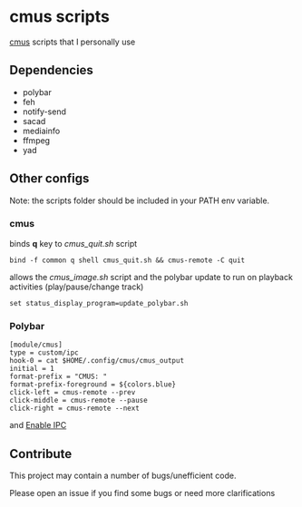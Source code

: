 # cmus scripts
[cmus](https://cmus.github.io/) scripts that I personally use

## Dependencies

- polybar
- feh
- notify-send
- sacad
- mediainfo
- ffmpeg
- yad


## Other configs

Note: the scripts folder should be included in your PATH env variable.

### cmus
binds **q** key to *cmus_quit.sh* script
```
bind -f common q shell cmus_quit.sh && cmus-remote -C quit
```
allows the *cmus_image.sh* script and the polybar update to run on playback activities (play/pause/change track)
```
set status_display_program=update_polybar.sh
```

### Polybar
```
[module/cmus]
type = custom/ipc
hook-0 = cat $HOME/.config/cmus/cmus_output
initial = 1
format-prefix = "CMUS: "
format-prefix-foreground = ${colors.blue}
click-left = cmus-remote --prev
click-middle = cmus-remote --pause
click-right = cmus-remote --next
```

and [Enable IPC](https://github.com/polybar/polybar/wiki/Module:-ipc)

## Contribute

This project may contain a number of bugs/unefficient code.

Please open an issue if you find some bugs or need more clarifications
